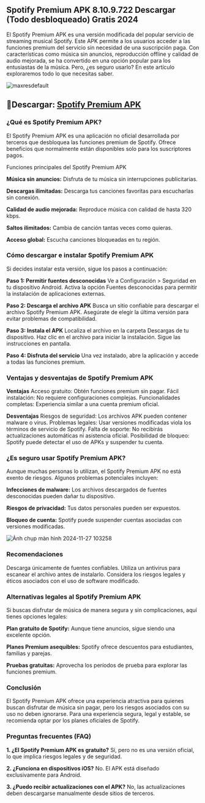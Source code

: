 ## Spotify Premium APK 8.10.9.722 Descargar (Todo desbloqueado) Gratis 2024
El Spotify Premium APK es una versión modificada del popular servicio de streaming musical Spotify. Este APK permite a los usuarios acceder a las funciones premium del servicio sin necesidad de una suscripción paga. Con características como música sin anuncios, reproducción offline y calidad de audio mejorada, se ha convertido en una opción popular para los entusiastas de la música. Pero, ¿es seguro usarlo? En este artículo exploraremos todo lo que necesitas saber.

![maxresdefault](https://github.com/user-attachments/assets/fd3dc6fc-aa1a-40d4-a38e-9d5457b26ec6)

## 🌈Descargar: [Spotify Premium APK](https://spotify-apk.modilimitado.io)

### ¿Qué es Spotify Premium APK?
El Spotify Premium APK es una aplicación no oficial desarrollada por terceros que desbloquea las funciones premium de Spotify. Ofrece beneficios que normalmente están disponibles solo para los suscriptores pagos.

Funciones principales del Spotify Premium APK

**Música sin anuncios:** Disfruta de tu música sin interrupciones publicitarias.

**Descargas ilimitadas:** Descarga tus canciones favoritas para escucharlas sin conexión.

**Calidad de audio mejorada:** Reproduce música con calidad de hasta 320 kbps.

**Saltos ilimitados:** Cambia de canción tantas veces como quieras.

**Acceso global:** Escucha canciones bloqueadas en tu región.

### Cómo descargar e instalar Spotify Premium APK
Si decides instalar esta versión, sigue los pasos a continuación:

**Paso 1: Permitir fuentes desconocidas**
Ve a Configuración > Seguridad en tu dispositivo Android.
Activa la opción Fuentes desconocidas para permitir la instalación de aplicaciones externas.

**Paso 2: Descarga el archivo APK**
Busca un sitio confiable para descargar el archivo Spotify Premium APK. Asegúrate de elegir la última versión para evitar problemas de compatibilidad.

**Paso 3: Instala el APK**
Localiza el archivo en la carpeta Descargas de tu dispositivo.
Haz clic en el archivo para iniciar la instalación.
Sigue las instrucciones en pantalla.

**Paso 4: Disfruta del servicio**
Una vez instalado, abre la aplicación y accede a todas las funciones premium.

### Ventajas y desventajas de Spotify Premium APK

**Ventajas**
Acceso gratuito: Obtén funciones premium sin pagar.
Fácil instalación: No requiere configuraciones complejas.
Funcionalidades completas: Experiencia similar a una cuenta premium oficial.

**Desventajas**
Riesgos de seguridad: Los archivos APK pueden contener malware o virus.
Problemas legales: Usar versiones modificadas viola los términos de servicio de Spotify.
Falta de soporte: No recibirás actualizaciones automáticas ni asistencia oficial.
Posibilidad de bloqueo: Spotify puede detectar el uso de APKs y suspender tu cuenta.

### ¿Es seguro usar Spotify Premium APK?
Aunque muchas personas lo utilizan, el Spotify Premium APK no está exento de riesgos. Algunos problemas potenciales incluyen:

**Infecciones de malware:** Los archivos descargados de fuentes desconocidas pueden dañar tu dispositivo.

**Riesgos de privacidad:** Tus datos personales pueden ser expuestos.

**Bloqueo de cuenta:** Spotify puede suspender cuentas asociadas con versiones modificadas.

![Ảnh chụp màn hình 2024-11-27 103258](https://github.com/user-attachments/assets/aea84c48-adcd-49ce-b127-bbbc0d5782d3)


### Recomendaciones
Descarga únicamente de fuentes confiables.
Utiliza un antivirus para escanear el archivo antes de instalarlo.
Considera los riesgos legales y éticos asociados con el uso de software modificado.

### Alternativas legales al Spotify Premium APK
Si buscas disfrutar de música de manera segura y sin complicaciones, aquí tienes opciones legales:

**Plan gratuito de Spotify:** Aunque tiene anuncios, sigue siendo una excelente opción.

**Planes Premium asequibles:** Spotify ofrece descuentos para estudiantes, familias y parejas.

**Pruebas gratuitas:** Aprovecha los períodos de prueba para explorar las funciones premium.

### Conclusión
El Spotify Premium APK ofrece una experiencia atractiva para quienes buscan disfrutar de música sin pagar, pero los riesgos asociados con su uso no deben ignorarse. Para una experiencia segura, legal y estable, se recomienda optar por los planes oficiales de Spotify.

### Preguntas frecuentes (FAQ)

**1. ¿El Spotify Premium APK es gratuito?**
Sí, pero no es una versión oficial, lo que implica riesgos legales y de seguridad.

**2. ¿Funciona en dispositivos iOS?**
No. El APK está diseñado exclusivamente para Android.

**3. ¿Puedo recibir actualizaciones con el APK?**
No, las actualizaciones deben descargarse manualmente desde sitios de terceros.
